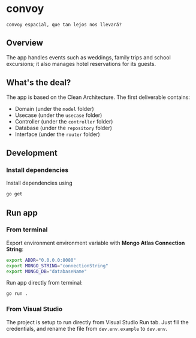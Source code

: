 # convoy

    convoy espacial, que tan lejos nos llevará?

## Overview 

The app handles events such as weddings, family trips and school excursions; it also manages hotel reservations for its guests.

## What's the deal?

The app is based on the Clean Architecture. The first deliverable contains:

- Domain (under the `model` folder)
- Usecase (under the `usecase` folder)
- Controller (under the `controller` folder)
- Database (under the `repository` folder)
- Interface (under the `router` folder)

## Development

### Install dependencies

Install dependencies using
```bash
go get
```

## Run app

### From terminal
Export environment environment variable with **Mongo Atlas Connection String**:

```bash
export ADDR="0.0.0.0:8080"
export MONGO_STRING="connectionString"
export MONGO_DB="databaseName"
```

Run app directly from terminal:

```bash
go run .
```

### From Visual Studio

The project is setup to run directly from Visual Studio Run tab. Just fill the credentials, and rename the file from `dev.env.example` to `dev.env`.

